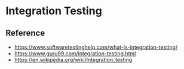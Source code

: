 # Integration Testing

## Reference

- <https://www.softwaretestinghelp.com/what-is-integration-testing/>
- <https://www.guru99.com/integration-testing.html>
- <https://en.wikipedia.org/wiki/Integration_testing>
